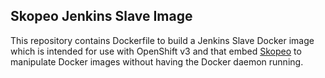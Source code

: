 ## Skopeo Jenkins Slave Image

This repository contains Dockerfile to build a Jenkins Slave Docker image which is intended for use with OpenShift v3 and that embed [Skopeo](https://github.com/containers/skopeo) to manipulate Docker images without having the Docker daemon running.
